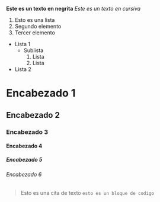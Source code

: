 **Este es un texto en negrita**
*Este es un texto en cursiva*
1. Esto es una lista
2. Segundo elemento
3. Tercer elemento
* Lista 1
  * Sublista
    1. Lista
    2. Lista
* Lista 2
# Encabezado 1
## Encabezado 2
### Encabezado 3
#### Encabezado 4
##### Encabezado 5
###### Encabezado 6
> Esto es una cita de texto
`esto es un bloque de codigo`
